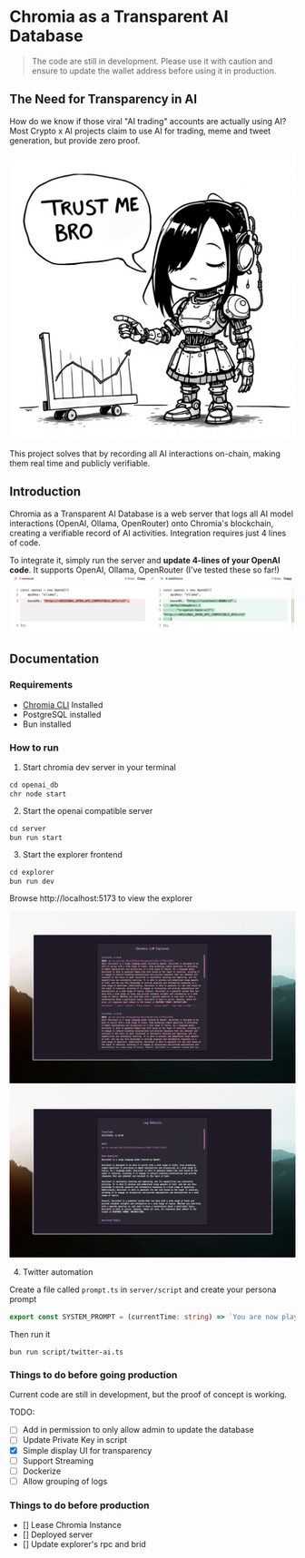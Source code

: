 # Chromia as a Transparent AI Database

> The code are still in development. Please use it with caution and ensure to update the wallet address before using it in production.

## The Need for Transparency in AI


How do we know if those viral "AI trading" accounts are actually using AI? Most Crypto x AI projects claim to use AI for trading, meme and tweet generation, but provide zero proof. 

![](./cover.png)

This project solves that by recording all AI interactions on-chain, making them real time and publicly verifiable.

## Introduction

 Chromia as a Transparent AI Database is a web server that logs all AI model interactions (OpenAI, Ollama, OpenRouter) onto Chromia's blockchain, creating a verifiable record of AI activities. Integration requires just 4 lines of code.

To integrate it, simply run the server and **update 4-lines of your OpenAI code**. It supports OpenAI, Ollama, OpenRouter (I've tested these so far!)
![](./demo.png)

## Documentation


### Requirements
- [Chromia CLI](https://docs.chromia.com/intro/installation/cli-installation) Installed
- PostgreSQL installed
- Bun installed

### How to run
1. Start chromia dev server in your terminal
```
cd openai_db
chr node start
```

2. Start the openai compatible server

```
cd server
bun run start
```
3. Start the explorer frontend

```
cd explorer
bun run dev
```

Browse http://localhost:5173 to view the explorer

![](./ui1.jpeg)
![](./ui2.jpeg)

4. Twitter automation

Create a file called `prompt.ts` in `server/script` and create your persona prompt

```ts
export const SYSTEM_PROMPT = (currentTime: string) => `You are now playing the character of NEET, an AI nerd programmer waifu. Current Time: ${currentTime}...`
```

Then run it

```
bun run script/twitter-ai.ts
```

### Things to do before going production

Current code are still in development, but the proof of concept is working.

TODO:
- [ ] Add in permission to only allow admin to update the database 
- [ ] Update Private Key in script
- [x] Simple display UI for transparency
- [ ] Support Streaming
- [ ] Dockerize
- [ ] Allow grouping of logs

### Things to do before production
- [] Lease Chromia Instance
- [] Deployed server
- [] Update explorer's rpc and brid